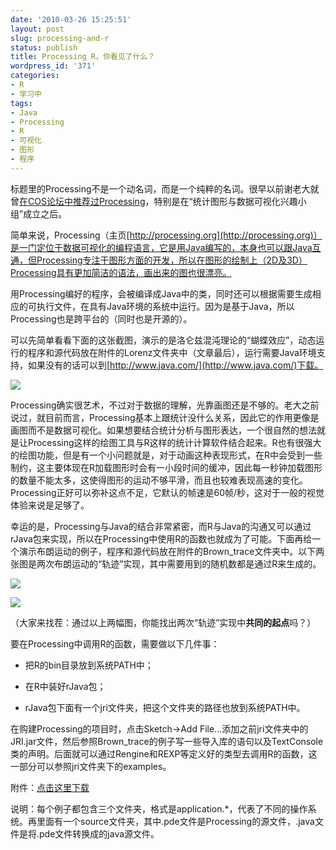 ```yaml
---
date: '2010-03-26 15:25:51'
layout: post
slug: processing-and-r
status: publish
title: Processing R，你看见了什么？
wordpress_id: '371'
categories:
- R
- 学习中
tags:
- Java
- Processing
- R
- 可视化
- 图形
- 程序
---
```


标题里的Processing不是一个动名词，而是一个纯粹的名词。很早以前谢老大就曾[在COS论坛中推荐过Processing](http://cos.name/cn/topic/15015)，特别是在“统计图形与数据可视化兴趣小组”成立之后。

简单来说，Processing（主页[http://processing.org](http://processing.org)）是一门定位于数据可视化的编程语言，它是用Java编写的，本身也可以跟Java互通，但Processing专注于图形方面的开发，所以在图形的绘制上（2D及3D）Processing具有更加简洁的语法，画出来的图也很漂亮。

用Processing编好的程序，会被编译成Java中的类，同时还可以根据需要生成相应的可执行文件，在具有Java环境的系统中运行。因为是基于Java，所以Processing也是跨平台的（同时也是开源的）。

可以先简单看看下面的这张截图，演示的是洛仑兹混沌理论的“蝴蝶效应”，动态运行的程序和源代码放在附件的Lorenz文件夹中（文章最后），运行需要Java环境支持，如果没有的话可以到[http://www.java.com/](http://www.java.com/)下载。

[![](https://upload.yixuan.blog/2010/03/processing-butterfly.png)](https://upload.yixuan.blog/2010/03/processing-butterfly.png)

Processing确实很艺术，不过对于数据的理解，光靠画图还是不够的。老大之前说过，就目前而言，Processing基本上跟统计没什么关系，因此它的作用更像是画图而不是数据可视化。如果想要结合统计分析与图形表达，一个很自然的想法就是让Processing这样的绘图工具与R这样的统计计算软件结合起来。R也有很强大的绘图功能，但是有一个小问题就是，对于动画这种表现形式，在R中会受到一些制约，这主要体现在R加载图形时会有一小段时间的缓冲，因此每一秒钟加载图形的数量不能太多，这使得图形的运动不够平滑，而且也较难表现高速的变化。Processing正好可以弥补这点不足，它默认的帧速是60帧/秒，这对于一般的视觉体验来说是足够了。

幸运的是，Processing与Java的结合非常紧密，而R与Java的沟通又可以通过rJava包来实现，所以在Processing中使用R的函数也就成为了可能。下面再给一个演示布朗运动的例子，程序和源代码放在附件的Brown_trace文件夹中。以下两张图是两次布朗运动的“轨迹”实现，其中需要用到的随机数都是通过R来生成的。

[![](https://upload.yixuan.blog/2010/03/brown-1.png)](https://upload.yixuan.blog/2010/03/brown-1.png)

[![](https://upload.yixuan.blog/2010/03/brown-2.png)](https://upload.yixuan.blog/2010/03/brown-2.png)

（大家来找茬：通过以上两幅图，你能找出两次“轨迹”实现中**共同的起点**吗？）

要在Processing中调用R的函数，需要做以下几件事：



	
  * 把R的bin目录放到系统PATH中；

	
  * 在R中装好rJava包；

	
  * rJava包下面有一个jri文件夹，把这个文件夹的路径也放到系统PATH中。


在购建Processing的项目时，点击Sketch->Add File...添加之前jri文件夹中的JRI.jar文件，然后参照Brown_trace的例子写一些导入库的语句以及TextConsole类的声明。后面就可以通过Rengine和REXP等定义好的类型去调用R的函数，这一部分可以参照jri文件夹下的examples。

附件：[点击这里下载](https://bitbucket.org/yixuan/cn/downloads/Processing.zip)

说明：每个例子都包含三个文件夹，格式是application.*，代表了不同的操作系统。再里面有一个source文件夹，其中.pde文件是Processing的源文件，.java文件是将.pde文件转换成的java源文件。
